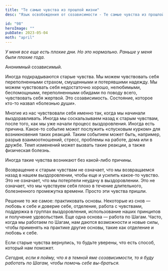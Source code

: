 ```yaml
---
title: "Те самые чувства из прошлой жизни"
desc: "Язык освобождения от созависимости - Те самые чувства из прошлой жизни"

id: "98"
heroImage: ""
pubDate: 2023-05-04
moth: "april"
---
```


_У_ _меня_ _все_ _еще_ _есть_ _плохие_ _дни._ _Но_ _это_ _нормально._ _Раньше_
_у_ _меня_ _были_ _плохие_ _года._

Анонимный созависимый.

Иногда подкрадываются старые чувства. Мы можем чувствовать себя переполненными
страхом, смущенными и потерявшими надежду. Мы можем чувствовать себя
недостаточно хорошо, нелюбимыми, беспомощными, переполненными обидами по
поводу всего, чувствовать себя жертвой. Это созависимость. Состояние, которое
кто-то назвал «болезнью души».

Многие из нас чувствовали себя именно так, когда мы начинали выздоравливать.
Иногда мы соскальзываем назад к старым чувствам, после того, как мы уже начали
процесс выздоровления. Иногда есть причина. Какое-то событие может послужить
«спусковым курком» для возникновения таких реакций. Таким событием может быть,
например, разрыв взаимоотношений, стресс, проблемы на работе, дома или в
дружбе. Темп изменений может вызвать такие реакции, а также физическая
болезнь.

Иногда такие чувства возникают без какой-либо причины.

Возвращение к старым чувствам не означает, что мы возвращаемся назад в нашем
выздоровлении, чтобы еще и усилить какое-то чувство. Это не означает, что мы
потерпели неудачу в выздоровлении. Это не означает, что мы чувствуем себя
плохо в течение длительного, болезненного промежутка времени. Просто эти
чувства пришли.

Решение то же самое: практиковать основы. Некоторые из снов — любовь к себе и
доверие себе, отделение, работа с чувствами, поддержка в группах
выздоровления, использование наших принципов и получение удовольствия. Еще
одна основа — работа по Шагам. Часто, когда мы работаем по Шагам, нам даются
возможности и новые силы, чтобы применять на практике другие основы, такие как
отделение и любовь к себе.

Если старые чувства вернулись, то будьте уверены, что есть способ, который нам
поможет.

_Сегодня,_ _если_ _я_ _пойму,_ _что_ _я_ _в_ _темной_ _яме_ _созависимости,_
_то_ _я_ _буду_ _работать_ _по_ _Шагам,_ _чтобы_ _помочь_ _себе_ _вы-браться._
